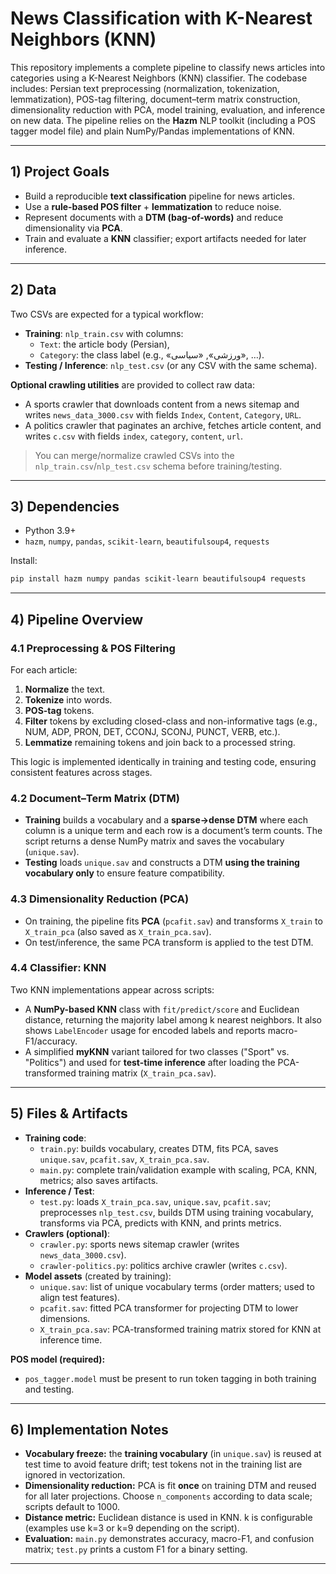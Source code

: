 # News Classification with K-Nearest Neighbors (KNN)

This repository implements a complete pipeline to classify news articles into categories using a K-Nearest Neighbors (KNN) classifier. The codebase includes: Persian text preprocessing (normalization, tokenization, lemmatization), POS-tag filtering, document–term matrix construction, dimensionality reduction with PCA, model training, evaluation, and inference on new data. The pipeline relies on the **Hazm** NLP toolkit (including a POS tagger model file) and plain NumPy/Pandas implementations of KNN.

---

## 1) Project Goals

- Build a reproducible **text classification** pipeline for news articles.
- Use a **rule-based POS filter** + **lemmatization** to reduce noise.
- Represent documents with a **DTM (bag-of-words)** and reduce dimensionality via **PCA**.
- Train and evaluate a **KNN** classifier; export artifacts needed for later inference.

---

## 2) Data

Two CSVs are expected for a typical workflow:

- **Training**: `nlp_train.csv` with columns:
  - `Text`: the article body (Persian),
  - `Category`: the class label (e.g., «ورزشی», «سیاسی», …).
- **Testing / Inference**: `nlp_test.csv` (or any CSV with the same schema).

**Optional crawling utilities** are provided to collect raw data:
- A sports crawler that downloads content from a news sitemap and writes `news_data_3000.csv` with fields `Index`, `Content`, `Category`, `URL`.  
- A politics crawler that paginates an archive, fetches article content, and writes `c.csv` with fields `index`, `category`, `content`, `url`.  

> You can merge/normalize crawled CSVs into the `nlp_train.csv`/`nlp_test.csv` schema before training/testing.

---

## 3) Dependencies

- Python 3.9+  
- `hazm`, `numpy`, `pandas`, `scikit-learn`, `beautifulsoup4`, `requests`

Install:

```bash
pip install hazm numpy pandas scikit-learn beautifulsoup4 requests
```

---


## 4) Pipeline Overview

### 4.1 Preprocessing & POS Filtering

For each article:

1. **Normalize** the text.  
2. **Tokenize** into words.  
3. **POS-tag** tokens.  
4. **Filter** tokens by excluding closed-class and non-informative tags (e.g., NUM, ADP, PRON, DET, CCONJ, SCONJ, PUNCT, VERB, etc.).  
5. **Lemmatize** remaining tokens and join back to a processed string.

This logic is implemented identically in training and testing code, ensuring consistent features across stages.

### 4.2 Document–Term Matrix (DTM)

- **Training** builds a vocabulary and a **sparse→dense DTM** where each column is a unique term and each row is a document’s term counts. The script returns a dense NumPy matrix and saves the vocabulary (`unique.sav`).  
- **Testing** loads `unique.sav` and constructs a DTM **using the training vocabulary only** to ensure feature compatibility.

### 4.3 Dimensionality Reduction (PCA)

- On training, the pipeline fits **PCA** (`pcafit.sav`) and transforms `X_train` to `X_train_pca` (also saved as `X_train_pca.sav`).  
- On test/inference, the same PCA transform is applied to the test DTM.  

### 4.4 Classifier: KNN

Two KNN implementations appear across scripts:

- A **NumPy-based KNN** class with `fit/predict/score` and Euclidean distance, returning the majority label among k nearest neighbors. It also shows `LabelEncoder` usage for encoded labels and reports macro-F1/accuracy.  
- A simplified **myKNN** variant tailored for two classes ("Sport" vs. "Politics") and used for **test-time inference** after loading the PCA-transformed training matrix (`X_train_pca.sav`).  

---

## 5) Files & Artifacts

- **Training code**:
  - `train.py`: builds vocabulary, creates DTM, fits PCA, saves `unique.sav`, `pcafit.sav`, `X_train_pca.sav`.  
  - `main.py`: complete train/validation example with scaling, PCA, KNN, metrics; also saves artifacts.  
- **Inference / Test**:
  - `test.py`: loads `X_train_pca.sav`, `unique.sav`, `pcafit.sav`; preprocesses `nlp_test.csv`, builds DTM using training vocabulary, transforms via PCA, predicts with KNN, and prints metrics.  
- **Crawlers (optional)**:
  - `crawler.py`: sports news sitemap crawler (writes `news_data_3000.csv`).  
  - `crawler-politics.py`: politics archive crawler (writes `c.csv`).  
- **Model assets** (created by training):
  - `unique.sav`: list of unique vocabulary terms (order matters; used to align test features).  
  - `pcafit.sav`: fitted PCA transformer for projecting DTM to lower dimensions.  
  - `X_train_pca.sav`: PCA-transformed training matrix stored for KNN at inference time.  

**POS model (required):**  
- `pos_tagger.model` must be present to run token tagging in both training and testing.  
 

---

## 6) Implementation Notes

- **Vocabulary freeze:** the **training vocabulary** (in `unique.sav`) is reused at test time to avoid feature drift; test tokens not in the training list are ignored in vectorization.  
- **Dimensionality reduction:** PCA is fit **once** on training DTM and reused for all later projections. Choose `n_components` according to data scale; scripts default to 1000.  
- **Distance metric:** Euclidean distance is used in KNN. k is configurable (examples use k=3 or k=9 depending on the script).  
- **Evaluation:** `main.py` demonstrates accuracy, macro-F1, and confusion matrix; `test.py` prints a custom F1 for a binary setting.  

---
